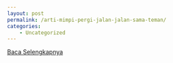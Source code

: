 ```yaml
---
layout: post
permalink: /arti-mimpi-pergi-jalan-jalan-sama-teman/
categories:
    - Uncategorized
---
```


[Baca Selengkapnya](/10)